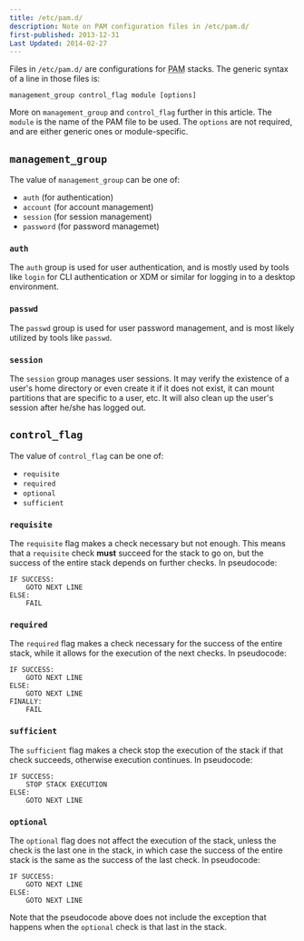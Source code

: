 ```yaml
---
title: /etc/pam.d/
description: Note on PAM configuration files in /etc/pam.d/
first-published: 2013-12-31
Last Updated: 2014-02-27
---
```


Files in `/etc/pam.d/` are configurations for <abbr title='Pluggable 
Authentication Modules'>PAM</abbr> stacks. The generic syntax of a line 
in those files is:

    management_group control_flag module [options]

More on `management_group` and `control_flag` further in this article. 
The `module` is the name of the PAM file to be used. The `options` are 
not required, and are either generic ones or module-specific.

`management_group`
------------------

The value of `management_group` can be one of:

*   `auth` (for authentication)
*   `account` (for account management)
*   `session` (for session management)
*   `password` (for password managemet)

### `auth` ###

The `auth` group is used for user authentication, and is mostly used by 
tools like `login` for CLI authentication or XDM or similar for logging 
in to a desktop environment.

### `passwd` ###

The `passwd` group is used for user password management, and is most 
likely utilized by tools like `passwd`.

### `session` ###

The `session` group manages user sessions. It may verify the existence 
of a user's home directory or even create it if it does not exist, it 
can mount partitions that are specific to a user, etc. It will also 
clean up the user's session after he/she has logged out.

`control_flag`
--------------

The value of `control_flag` can be one of:

*   `requisite`
*   `required`
*   `optional`
*   `sufficient`

### `requisite` ###

The `requisite` flag makes a check necessary but not enough. This means 
that a `requisite` check **must** succeed for the stack to go on, but 
the success of the entire stack depends on further checks. In 
pseudocode:

    IF SUCCESS:
        GOTO NEXT LINE
    ELSE:
        FAIL

### `required` ###

The `required` flag makes a check necessary for the success of the 
entire stack, while it allows for the execution of the next checks. In 
pseudocode:

    IF SUCCESS:
        GOTO NEXT LINE
    ELSE:
        GOTO NEXT LINE
    FINALLY:
        FAIL

### `sufficient` ###

The `sufficient` flag makes a check stop the execution of the stack if 
that check succeeds, otherwise execution continues. In pseudocode:

    IF SUCCESS:
        STOP STACK EXECUTION
    ELSE:
        GOTO NEXT LINE

### `optional` ###

The `optional` flag does not affect the execution of the stack, unless 
the check is the last one in the stack, in which case the success of 
the entire stack is the same as the success of the last check. In 
pseudocode:

    IF SUCCESS:
        GOTO NEXT LINE
    ELSE:
        GOTO NEXT LINE

Note that the pseudocode above does not include the exception that 
happens when the `optional` check is that last in the stack.
